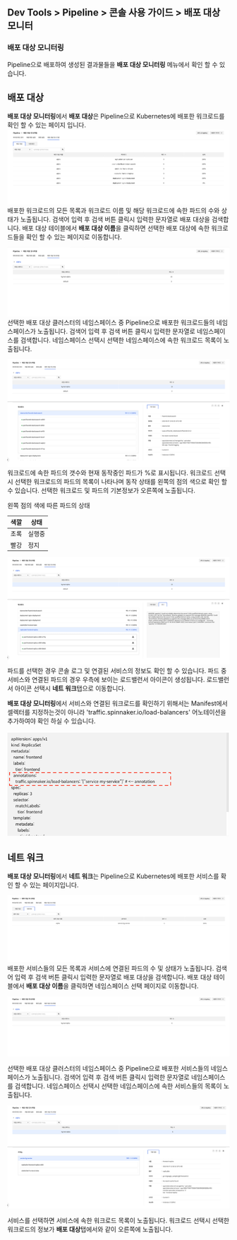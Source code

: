 ## Dev Tools > Pipeline > 콘솔 사용 가이드 > 배포 대상 모니터

### 배포 대상 모니터링

Pipeline으로 배포하여 생성된 결과물들을 **배포 대상 모니터링** 메뉴에서 확인 할 수 있습니다.

## 배포 대상

**배포 대상 모니터링**에서 **배포 대상**은 Pipeline으로 Kubernetes에 배포한 워크로드를 확인 할 수 있는 페이지 입니다.
![deploy-target-monitoring-guide-01.png](..%2Fimages%2F2023-06-27%2Fdeploy-target-monitoring-guide-01.png)
배포한 워크로드의 모든 목록과 워크로드 이름 및 해당 워크로드에 속한 파드의 수와 상태가 노출됩니다.
검색어 입력 후 검색 버튼 클릭시 입력한 문자열로 배포 대상을 검색합니다.
배포 대상 테이블에서 **배포 대상 이름**을 클릭하면 선택한 배포 대상에 속한 워크로드들을 확인 할 수 있는 페이지로 이동합니다.

![deploy-target-monitoring-guide-02.png](..%2Fimages%2F2023-06-27%2Fdeploy-target-monitoring-guide-02.png)
선택한 배포 대상 클러스터의 네임스페이스 중 Pipeline으로 배포한 워크로드들의 네임스페이스가 노출됩니다.
검색어 입력 후 검색 버튼 클릭시 입력한 문자열로 네임스페이스를 검색합니다.
네임스페이스 선택시 선택한 네임스페이스에 속한 워크로드 목록이 노출됩니다.

![deploy-target-monitoring-guide-03.png](..%2Fimages%2F2023-06-27%2Fdeploy-target-monitoring-guide-03.png)
워크로드에 속한 파드의 갯수와 현재 동작중인 파드가 %로 표시됩니다. 워크로드 선택시 선택한 워크로드의 파드의 목록이 나타나며 동작 상태를 왼쪽의 점의 색으로 확인 할 수 있습니다.
선택한 워크로드 및 파드의 기본정보가 오른쪽에 노출됩니다.


왼쪽 점의 색에 따른 파드의 상태

| 색깔 | 상태   |
| --- |------|
| 초록 | 실행중  |
| 빨강 | 정지   |



![deploy-target-monitoring-guide-04.png](..%2Fimages%2F2023-06-27%2Fdeploy-target-monitoring-guide-04.png)
파드를 선택한 경우 콘솔 로그 및 연결된 서비스의 정보도 확인 할 수 있습니다.
파드 중 서비스와 연결된 파드의 경우 우측에 보이는 로드밸런서 아이콘이 생성됩니다. 로드밸런서 아이콘 선택시 **네트 워크**탭으로 이동합니다.

**배포 대상 모니터링**에서 서비스와 연결된 워크로드를 확인하기 위해서는 Manifest에서 셀렉터를 지정하는것이 아니라 'traffic.spinnaker.io/load-balancers' 어노테이션을 추가하여야 확인 하실 수 있습니다.

![deploy-target-monitoring-guide-08.png](..%2Fimages%2F2023-06-27%2Fdeploy-target-monitoring-guide-08.png)

## 네트 워크

**배포 대상 모니터링**에서 **네트 워크**는 Pipeline으로 Kubernetes에 배포한 서비스를 확인 할 수 있는 페이지입니다.

![deploy-target-monitoring-guide-05.png]( ..%2Fimages%2F2023-06-27%2Fdeploy-target-monitoring-guide-05.png)
배포한 서비스들의 모든 목록과 서비스에 연결된 파드의 수 및 상태가 노출됩니다.
검색어 입력 후 검색 버튼 클릭시 입력한 문자열로 배포 대상을 검색합니다.
배포 대상 테이블에서 **배포 대상 이름**을 클릭하면 네임스페이스 선택 페이지로 이동합니다.

![deploy-target-monitoring-guide-06.png](..%2Fimages%2F2023-06-27%2Fdeploy-target-monitoring-guide-06.png)

선택한 배포 대상 클러스터의 네임스페이스 중 Pipeline으로 배포한 서비스들의 네임스페이스가 노출됩니다.
검색어 입력 후 검색 버튼 클릭시 입력한 문자열로 네임스페이스를 검색합니다.
네임스페이스 선택시 선택한 네임스페이스에 속한 서비스들의 목록이 노출됩니다.

![deploy-target-monitoring-guide-07.png](..%2Fimages%2F2023-06-27%2Fdeploy-target-monitoring-guide-07.png)

서비스를 선택하면 서비스에 속한 워크로드 목록이 노출됩니다. 워크로드 선택시 선택한 워크로드의 정보가 **배포 대상**탭에서와 같이 오른쪽에 노출됩니다. 
